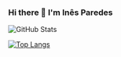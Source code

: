### Hi there 👋 I'm Inês Paredes

![GitHub Stats](https://github-readme-stats.vercel.app/api?username=Paguedes875&show_icons=true&theme=dracula&icon_color=fff&count_private=true)

[![Top Langs](https://github-readme-stats.vercel.app/api/top-langs/?username=Paguedes875&layout=compact&theme=dracula&count_private=true)](https://github.com/Paguedes875/github-readme-stats)
